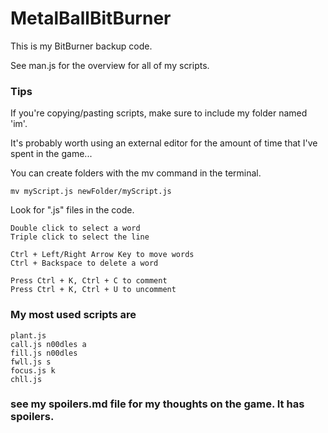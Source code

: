 # MetalBallBitBurner
This is my BitBurner backup code.

See man.js for the overview for all of my scripts.

### Tips

If you're copying/pasting scripts, make sure to include my folder named 'im'.

It's probably worth using an external editor for the amount of time that I've spent in the game...

You can create folders with the mv command in the terminal.

    mv myScript.js newFolder/myScript.js

Look for ".js" files in the code.

	Double click to select a word
	Triple click to select the line

	Ctrl + Left/Right Arrow Key to move words
	Ctrl + Backspace to delete a word
	
	Press Ctrl + K, Ctrl + C to comment
	Press Ctrl + K, Ctrl + U to uncomment
	

### My most used scripts are 

	plant.js
	call.js n00dles a
	fill.js n00dles
	fwll.js s
	focus.js k
	chll.js

### see my spoilers.md file for my thoughts on the game. It has spoilers.